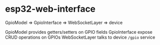 # esp32-web-interface

GpioModel => GpioInterface => WebSocketLayer => device

GpioModel provides getters/setters on GPIO fields
GpioInterface expose CRUD operations on GPIOs
WebSocketLayer talks to device `/gpio` service 
